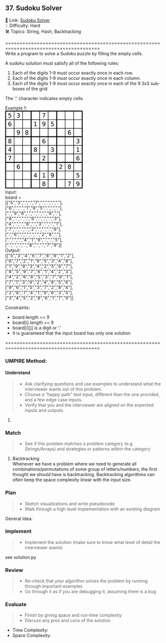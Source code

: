 ## 37. Sudoku Solver
🔗  Link: [Sudoku Solver](https://leetcode.com/problems/sudoku-solver/description/)<br>
💡 Difficulty: Hard<br>
🛠️ Topics: String, Hash, Backtracking<br>

=======================================================================================<br>
Write a program to solve a Sudoku puzzle by filling the empty cells.

A sudoku solution must satisfy all of the following rules:

1) Each of the digits 1-9 must occur exactly once in each row.
2) Each of the digits 1-9 must occur exactly once in each column.
3) Each of the digits 1-9 must occur exactly once in each of the 9 3x3 sub-boxes of the grid.

The '.' character indicates empty cells.<br>

Example 1:<br>
![alt text](image.png)<br>
Input: <br>
board = <br>
[["5","3",".",".","7",".",".",".","."],<br>
["6",".",".","1","9","5",".",".","."],<br>
[".","9","8",".",".",".",".","6","."],<br>
["8",".",".",".","6",".",".",".","3"],<br>
["4",".",".","8",".","3",".",".","1"],<br>
["7",".",".",".","2",".",".",".","6"],<br>
[".","6",".",".",".",".","2","8","."],<br>
[".",".",".","4","1","9",".",".","5"],<br>
[".",".",".",".","8",".",".","7","9"]]<br>
Output: <br>
[["5","3","4","6","7","8","9","1","2"],<br>
["6","7","2","1","9","5","3","4","8"],<br>
["1","9","8","3","4","2","5","6","7"],<br>
["8","5","9","7","6","1","4","2","3"],<br>
["4","2","6","8","5","3","7","9","1"],<br>
["7","1","3","9","2","4","8","5","6"],<br>
["9","6","1","5","3","7","2","8","4"],<br>
["2","8","7","4","1","9","6","3","5"],<br>
["3","4","5","2","8","6","1","7","9"]]<br>


Constraints:<br>
- board.length == 9
- board[i].length == 9
- board[i][j] is a digit or '.'
- It is guaranteed that the input board has only one solution

=======================================================================================<br>
### UMPIRE Method:
#### Understand

> - Ask clarifying questions and use examples to understand what the interviewer wants out of this problem.
> - Choose a “happy path” test input, different than the one provided, and a few edge case inputs. 
> - Verify that you and the interviewer are aligned on the expected inputs and outputs.
1. 


### Match
> - See if this problem matches a problem category (e.g. Strings/Arrays) and strategies or patterns within the category


1. Backtracking <br>
Whenever we have a problem where we need to generate all combinations/permutations of some group of letters/numbers, the first thought we should have is backtracking. Backtracking algorithms can often keep the space complexity linear with the input size.


### Plan
> - Sketch visualizations and write pseudocode
> - Walk through a high level implementation with an existing diagram


General Idea:


### Implement
> - Implement the solution (make sure to know what level of detail the interviewer wants)

see solution.py

### Review
> - Re-check that your algorithm solves the problem by running through important examples
> - Go through it as if you are debugging it, assuming there is a bug
### Evaluate
> - Finish by giving space and run-time complexity
> - Discuss any pros and cons of the solution


- Time Complexity:
- Space Complexity: 
